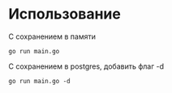 # Использование

С сохранением в памяти

```
go run main.go
```

С сохранением в postgres, добавить флаг -d

```
go run main.go -d
```
